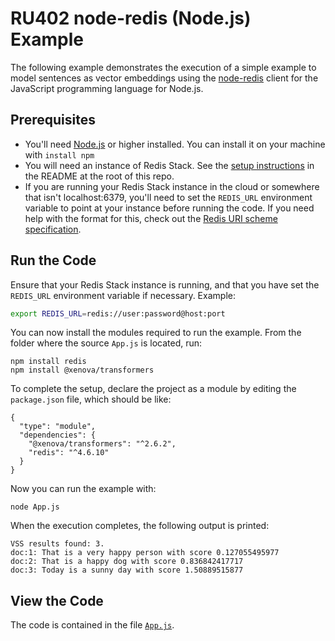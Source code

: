 # RU402 node-redis (Node.js) Example

The following example demonstrates the execution of a simple example to model sentences as vector embeddings using the [node-redis](https://github.com/redis/node-redis) client for the JavaScript programming language for Node.js.

## Prerequisites

* You'll need [Node.js](https://nodejs.org/) or higher installed. You can install it on your machine with `install npm`
* You will need an instance of Redis Stack.  See the [setup instructions](/README.md) in the README at the root of this repo.
* If you are running your Redis Stack instance in the cloud or somewhere that isn't localhost:6379, you'll need to set the `REDIS_URL` environment variable to point at your instance before running the code.  If you need help with the format for this, check out the [Redis URI scheme specification](https://www.iana.org/assignments/uri-schemes/prov/redis).

## Run the Code

Ensure that your Redis Stack instance is running, and that you have set the `REDIS_URL` environment variable if necessary.  Example:

```bash
export REDIS_URL=redis://user:password@host:port
```

You can now install the modules required to run the example. From the folder where the source `App.js` is located, run:

```
npm install redis
npm install @xenova/transformers
```

To complete the setup, declare the project as a module by editing the `package.json` file, which should be like:

```
{
  "type": "module",
  "dependencies": {
    "@xenova/transformers": "^2.6.2",
    "redis": "^4.6.10"
  }
}
```

Now you can run the example with:

```
node App.js 
```

When the execution completes, the following output is printed:

```text
VSS results found: 3.
doc:1: That is a very happy person with score 0.127055495977
doc:2: That is a happy dog with score 0.836842417717
doc:3: Today is a sunny day with score 1.50889515877
```

## View the Code

The code is contained in the file [`App.js`](./App.js).